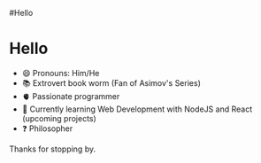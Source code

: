 #Hello 

<!--
**Oscaribiris/Oscaribiris** is a ✨ _special_ ✨ repository because its `README.md` (this file) appears on your GitHub profile.-->

# Hello 

- 😄 Pronouns: Him/He
- 📚 Extrovert book worm (Fan of Asimov's Series)
- 🫀 Passionate programmer
- 🌱 Currently learning Web Development with NodeJS and React (upcoming projects)
- ❓ Philosopher

Thanks for stopping by.


